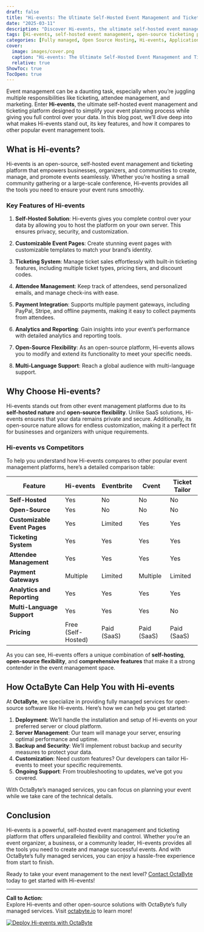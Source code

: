 ```yaml
---
draft: false
title: "Hi-events: The Ultimate Self-Hosted Event Management and Ticketing Platform"
date: "2025-03-11"
description: "Discover Hi-events, the ultimate self-hosted event management and ticketing platform. Learn how it simplifies event planning, ticketing, and attendee management while offering full control over your data. Perfect for businesses, organizers, and communities looking for a customizable, open-source solution."
tags: [Hi-events, self-hosted event management, open-source ticketing platform, event planning software, event management tools, Hi-events vs competitors, open-source software, OctaByte managed services]
categories: [Fully managed, Open Source Hosting, Hi-events, Applications, Others]
cover:
  image: images/cover.png
  caption: "Hi-events: The Ultimate Self-Hosted Event Management and Ticketing Platform"
  relative: true
ShowToc: true
TocOpen: true
---
```



Event management can be a daunting task, especially when you’re juggling multiple responsibilities like ticketing, attendee management, and marketing. Enter **Hi-events**, the ultimate self-hosted event management and ticketing platform designed to simplify your event planning process while giving you full control over your data. In this blog post, we’ll dive deep into what makes Hi-events stand out, its key features, and how it compares to other popular event management tools.

## What is Hi-events?

Hi-events is an open-source, self-hosted event management and ticketing platform that empowers businesses, organizers, and communities to create, manage, and promote events seamlessly. Whether you’re hosting a small community gathering or a large-scale conference, Hi-events provides all the tools you need to ensure your event runs smoothly.

### Key Features of Hi-events

1. **Self-Hosted Solution**: Hi-events gives you complete control over your data by allowing you to host the platform on your own server. This ensures privacy, security, and customization.

2. **Customizable Event Pages**: Create stunning event pages with customizable templates to match your brand’s identity.

3. **Ticketing System**: Manage ticket sales effortlessly with built-in ticketing features, including multiple ticket types, pricing tiers, and discount codes.

4. **Attendee Management**: Keep track of attendees, send personalized emails, and manage check-ins with ease.

5. **Payment Integration**: Supports multiple payment gateways, including PayPal, Stripe, and offline payments, making it easy to collect payments from attendees.

6. **Analytics and Reporting**: Gain insights into your event’s performance with detailed analytics and reporting tools.

7. **Open-Source Flexibility**: As an open-source platform, Hi-events allows you to modify and extend its functionality to meet your specific needs.

8. **Multi-Language Support**: Reach a global audience with multi-language support.

## Why Choose Hi-events?

Hi-events stands out from other event management platforms due to its **self-hosted nature** and **open-source flexibility**. Unlike SaaS solutions, Hi-events ensures that your data remains private and secure. Additionally, its open-source nature allows for endless customization, making it a perfect fit for businesses and organizers with unique requirements.

### Hi-events vs Competitors

To help you understand how Hi-events compares to other popular event management platforms, here’s a detailed comparison table:

| Feature                  | Hi-events               | Eventbrite              | Cvent                   | Ticket Tailor           |
|--------------------------|-------------------------|-------------------------|-------------------------|-------------------------|
| **Self-Hosted**          | Yes                     | No                      | No                      | No                      |
| **Open-Source**          | Yes                     | No                      | No                      | No                      |
| **Customizable Event Pages** | Yes               | Limited                 | Yes                     | Yes                     |
| **Ticketing System**     | Yes                     | Yes                     | Yes                     | Yes                     |
| **Attendee Management**  | Yes                     | Yes                     | Yes                     | Yes                     |
| **Payment Gateways**     | Multiple                | Limited                 | Multiple                | Limited                 |
| **Analytics and Reporting** | Yes                | Yes                     | Yes                     | Yes                     |
| **Multi-Language Support** | Yes                  | Yes                     | Yes                     | No                      |
| **Pricing**              | Free (Self-Hosted)      | Paid (SaaS)             | Paid (SaaS)             | Paid (SaaS)             |

As you can see, Hi-events offers a unique combination of **self-hosting**, **open-source flexibility**, and **comprehensive features** that make it a strong contender in the event management space.

## How OctaByte Can Help You with Hi-events

At **OctaByte**, we specialize in providing fully managed services for open-source software like Hi-events. Here’s how we can help you get started:

1. **Deployment**: We’ll handle the installation and setup of Hi-events on your preferred server or cloud platform.
2. **Server Management**: Our team will manage your server, ensuring optimal performance and uptime.
3. **Backup and Security**: We’ll implement robust backup and security measures to protect your data.
4. **Customization**: Need custom features? Our developers can tailor Hi-events to meet your specific requirements.
5. **Ongoing Support**: From troubleshooting to updates, we’ve got you covered.

With OctaByte’s managed services, you can focus on planning your event while we take care of the technical details.

## Conclusion

Hi-events is a powerful, self-hosted event management and ticketing platform that offers unparalleled flexibility and control. Whether you’re an event organizer, a business, or a community leader, Hi-events provides all the tools you need to create and manage successful events. And with OctaByte’s fully managed services, you can enjoy a hassle-free experience from start to finish.

Ready to take your event management to the next level? [Contact OctaByte](https://octabyte.io) today to get started with Hi-events!

---

**Call to Action:**  
Explore Hi-events and other open-source solutions with OctaByte’s fully managed services. Visit [octabyte.io](https://octabyte.io) to learn more!

[![Deploy Hi-events with OctaByte](/images/deploy-on-octabyte.png)](https://octabyte.io/fully-managed-open-source-services/applications/others/hi-events)